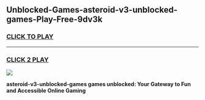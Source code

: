 
## Unblocked-Games-asteroid-v3-unblocked-games-Play-Free-9dv3k
<h3>
<a href="https://premium76.site?title=asteroid-v3-unblocked-games&ref=23A">CLICK TO PLAY</a></h3>
<hr>

<h3>
<a href="https://premium76.site?title=asteroid-v3-unblocked-games&ref=23A">CLICK 2 PLAY</a>
  
</h3>

<a href="https://premium76.site?title=asteroid-v3-unblocked-games&ref=23A"><img src="https://clearcache.store/games.png"></a>


**asteroid-v3-unblocked-games games unblocked: Your Gateway to Fun and Accessible Online Gaming**
